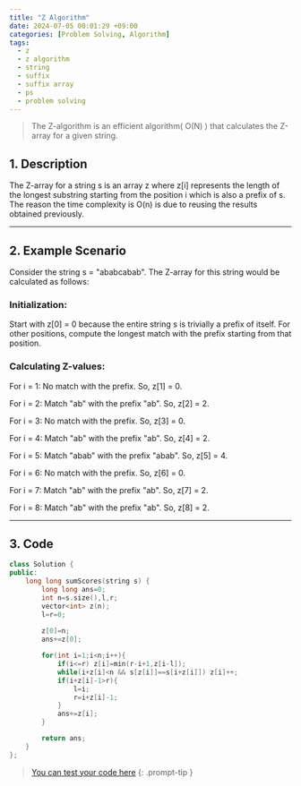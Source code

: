 ```yaml
---
title: "Z Algorithm"
date: 2024-07-05 00:01:29 +09:00
categories: [Problem Solving, Algorithm]
tags:
  - z
  - z algorithm
  - string
  - suffix
  - suffix array
  - ps
  - problem solving
---
```

<div markdown="1">

> The Z-algorithm is an efficient algorithm( O(N) ) that calculates the Z-array for a given string. 

## 1. Description
The Z-array for a string s is an array z where z[i] represents the length of the longest substring starting from the position i which is also a prefix of s.
The reason the time complexity is O(n) is due to reusing the results obtained previously.


---

## 2. Example Scenario
Consider the string s = "ababcabab". The Z-array for this string would be calculated as follows:

### Initialization:

Start with z[0] = 0 because the entire string s is trivially a prefix of itself.
For other positions, compute the longest match with the prefix starting from that position.


### Calculating Z-values:

For i = 1: No match with the prefix. So, z[1] = 0.

For i = 2: Match "ab" with the prefix "ab". So, z[2] = 2.

For i = 3: No match with the prefix. So, z[3] = 0.

For i = 4: Match "ab" with the prefix "ab". So, z[4] = 2.

For i = 5: Match "abab" with the prefix "abab". So, z[5] = 4.

For i = 6: No match with the prefix. So, z[6] = 0.

For i = 7: Match "ab" with the prefix "ab". So, z[7] = 2.

For i = 8: Match "ab" with the prefix "ab". So, z[8] = 2.

---

## 3. Code

```c++
class Solution {
public:
    long long sumScores(string s) {
        long long ans=0;
        int n=s.size(),l,r;
        vector<int> z(n);
        l=r=0;
        
        z[0]=n;
        ans+=z[0];

        for(int i=1;i<n;i++){
            if(i<=r) z[i]=min(r-i+1,z[i-l]);
            while(i+z[i]<n && s[z[i]]==s[i+z[i]]) z[i]++;
            if(i+z[i]-1>r){
                l=i;
                r=i+z[i]-1;
            }
            ans+=z[i];
        }

        return ans;
    }
};
```
> [You can test your code here](https://leetcode.com/problems/sum-of-scores-of-built-strings/)
{: .prompt-tip }

</div>